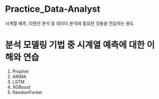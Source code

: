 # Practice_Data-Analyst
시계열 예측, 리텐션 분석 등 데이터 분석에 필요한 것들을 연습하는 용도

# 분석 모델링 기법 중 시계열 예측에 대한 이해와 연습
1. Prophet
2. ARIMA
3. LSTM
4. XGBoost
5. RandomForest
